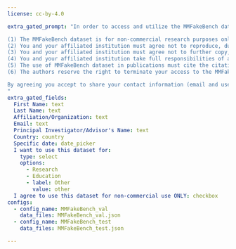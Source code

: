 ```yaml
---
license: cc-by-4.0

extra_gated_prompt: "In order to access and utilize the MMFakeBench dataset, you are required to consent to the terms outlined below:

(1) The MMFakeBench dataset is for non-commercial research purposes only.
(2) You and your affiliated institution must agree not to reproduce, duplicate, copy, sell, trade, resell or exploit any portion of the images or any derived data from the dataset for any purpose.
(3) You and your affiliated institution must agree not to further copy, publish, or distribute any portion of the MMFakeBench dataset or any derived data from the dataset for any purpose.
(4) You and your affiliated institution take full responsibilities of any consequence as a result of using the MMFakeBench dataset, and shall defend and indemnify the authors or the authors’ affiliated institutions against any and all claims arising from such uses.
(5) The use of MMFakeBench dataset in publications must cite the citation given below.
(6) The authors reserve the right to terminate your access to the MMFakeBench dataset at any time.

By agreeing you accept to share your contact information (email and username) with the repository authors.
"
extra_gated_fields:
  First Name: text
  Last Name: text
  Affiliation/Organization: text
  Email: text
  Principal Investigator/Advisor's Name: text
  Country: country
  Specific date: date_picker
  I want to use this dataset for:
    type: select
    options:
      - Research
      - Education
      - label: Other
        value: other
  I agree to use this dataset for non-commercial use ONLY: checkbox
configs:
  - config_name: MMFakeBench_val
    data_files: MMFakeBench_val.json
  - config_name: MMFakeBench_test
    data_files: MMFakeBench_test.json

---
```

